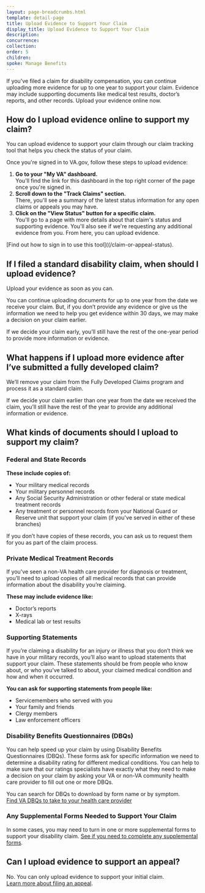 ```yaml
---
layout: page-breadcrumbs.html
template: detail-page
title: Upload Evidence to Support Your Claim
display_title: Upload Evidence to Support Your Claim
description:
concurrence:
collection:
order: 5
children:
spoke: Manage Benefits
---
```

<div itemscope itemtype="http://schema.org/FAQPage">
<div itemprop="description" class="va-introtext">

If you’ve filed a claim for disability compensation, you can continue uploading more evidence for up to one year to support your claim. Evidence may include supporting documents like medical test results, doctor’s reports, and other records. Upload your evidence online now.

</div>

<div itemscope itemtype="http://schema.org/Question">

<h2 itemprop="name">How do I upload evidence online to support my claim?</h2>
<div itemprop="acceptedAnswer" itemscope itemtype="http://schema.org/Answer">
<div itemprop="text">

You can upload evidence to support your claim through our claim tracking tool that helps you check the status of your claim. <br>

Once you're signed in to VA.gov, follow these steps to upload evidence: 

<ol class="process">
  <li class="process-step list-one"><b>Go to your "My VA" dashboard.</b><br>
   You'll find the link for this dashboard in the top right corner of the page once you're signed in.</li>
  <li class="process-step list-two"><b>Scroll down to the "Track Claims" section.</b><br>
  There, you'll see a summary of the latest status information for any open claims or appeals you may have.</li>
  <li class="process-step list-three"><b>Click on the "View Status" button for a specific claim.</b><br>
   You'll go to a page with more details about that claim's status and supporting evidence. You'll also see if we're requesting any additional evidence from you. From here, you can upload evidence.</li>  
</ol>

[Find out how to sign in to use this tool]((/claim-or-appeal-status).

</div>
</div>
</div>
</div>


<div itemscope itemtype="http://schema.org/Question">

<h2 itemprop="name">If I filed a standard disability claim, when should I upload evidence?</h2>
<div itemprop="acceptedAnswer" itemscope itemtype="http://schema.org/Answer">
<div itemprop="text">

Upload your evidence as soon as you can.

You can continue uploading documents for up to one year from the date we receive your claim. But, if you don’t provide any evidence or give us the information we need to help you get evidence within 30 days, we may make a decision on your claim earlier.

If we decide your claim early, you’ll still have the rest of the one-year period to provide more information or evidence. </div>
</div>
</div>
</div>

<div itemscope itemtype="http://schema.org/Question">

<h2 itemprop="name">What happens if I upload more evidence after I’ve submitted a fully developed claim?</h2>
<div itemprop="acceptedAnswer" itemscope itemtype="http://schema.org/Answer">
<div itemprop="text">

We’ll remove your claim from the Fully Developed Claims program and process it as a standard claim.

If we decide your claim earlier than one year from the date we received the claim, you’ll still have the rest of the year to provide any additional information or evidence.
</div>
</div>
</div>

<div itemscope itemtype="http://schema.org/Question">

<h2 itemprop="name">What kinds of documents should I upload to support my claim?</h2>
<div itemprop="acceptedAnswer" itemscope itemtype="http://schema.org/Answer">
<div itemprop="text">

### Federal and State Records

**These include copies of:**
- Your military medical records
- Your military personnel records
- Any Social Security Administration or other federal or state medical treatment records
- Any treatment or personnel records from your National Guard or Reserve unit that support your claim (if you've served in either of these branches)

If you don’t have copies of these records, you can ask us to request them for you as part of the claim process.

### Private Medical Treatment Records

If you’ve seen a non-VA health care provider for diagnosis or treatment, you’ll need to upload copies of all medical records that can provide information about the disability you’re claiming.

**These may include evidence like:**
- Doctor’s reports
- X-rays
- Medical lab or test results

### Supporting Statements

If you’re claiming a disability for an injury or illness that you don’t think we have in your military records, you’ll also want to upload statements that support your claim. These statements should be from people who know about, or who you’ve talked to about, your claimed medical condition and how and when it occurred.

**You can ask for supporting statements from people like:**
- Servicemembers who served with you
- Your family and friends
- Clergy members
- Law enforcement officers

### Disability Benefits Questionnaires (DBQs)

You can help speed up your claim by using Disability Benefits Questionnaires (DBQs). These forms ask for specific information we need to determine a disability rating for different medical conditions. You can help to make sure that our ratings specialists have exactly what they need to make a decision on your claim by asking your VA or non-VA community health care provider to fill out one or more DBQs.

You can search for DBQs to download by form name or by symptom. <br>
<a href="https://www.benefits.va.gov/compensation/dbq_disabilityexams.asp" target="_blank">Find VA DBQs to take to your health care provider</a>


### Any Supplemental Forms Needed to Support Your Claim

In some cases, you may need to turn in one or more supplemental forms to support your disability claim.
[See if you need to complete any supplemental forms](/disability/how-to-file-claim/supplemental-forms/).
</div>
</div>
</div>

<div itemscope itemtype="http://schema.org/Question">

<h2 itemprop="name">Can I upload evidence to support an appeal?</h2>
<div itemprop="acceptedAnswer" itemscope itemtype="http://schema.org/Answer">
<div itemprop="text">

No. You can only upload evidence to support your initial claim. <br>
[Learn more about filing an appeal](https://preview.va.gov/disability/file-an-appeal/).

</div>
</div>
</div>


<br/>
